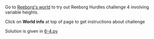
Go to [Reeborg's world](https://reeborg.ca/reeborg.html?lang=en&mode=python&menu=worlds%2Fmenus%2Freeborg_intro_en.json&name=Hurdle%204&url=worlds%2Ftutorial_en%2Fhurdle4.json) to try out Reeborg Hurdles challenge 4 involving variable heights.

Click on **World info** at top of page to get instructions about challenge

Solution is given in [6-4.py](https://github.com/priyanka-111-droid/100daysofcode/blob/main/Day006/6-4.py)
